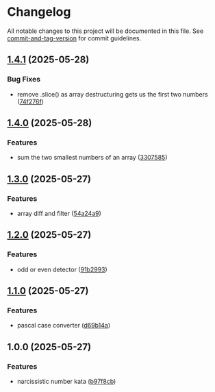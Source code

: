 # Changelog

All notable changes to this project will be documented in this file. See [commit-and-tag-version](https://github.com/absolute-version/commit-and-tag-version) for commit guidelines.

## [1.4.1](https://github.com/rbseaver/codewars/compare/v1.4.0...v1.4.1) (2025-05-28)


### Bug Fixes

* remove .slice() as array destructuring gets us the first two numbers ([74f276f](https://github.com/rbseaver/codewars/commit/74f276f161e3df7312fc91dbabe22bc10221930e))

## [1.4.0](https://github.com/rbseaver/codewars/compare/v1.3.0...v1.4.0) (2025-05-28)


### Features

* sum the two smallest numbers of an array ([3307585](https://github.com/rbseaver/codewars/commit/3307585f8defa0602784fd8f6f4cc5be812605c1))

## [1.3.0](https://github.com/rbseaver/codewars/compare/v1.2.0...v1.3.0) (2025-05-27)


### Features

* array diff and filter ([54a24a9](https://github.com/rbseaver/codewars/commit/54a24a9551182280b9b67ff3f9a694942b0d32cf))

## [1.2.0](https://github.com/rbseaver/codewars/compare/v1.1.0...v1.2.0) (2025-05-27)


### Features

* odd or even detector ([91b2993](https://github.com/rbseaver/codewars/commit/91b2993bdd96881bb8103b43eb97722fe8260b61))

## [1.1.0](https://github.com/rbseaver/codewars/compare/v1.0.0...v1.1.0) (2025-05-27)


### Features

* pascal case converter ([d69b14a](https://github.com/rbseaver/codewars/commit/d69b14a4717f5e42b358b3273c75a446989b5379))

## 1.0.0 (2025-05-27)


### Features

* narcissistic number kata ([b97f8cb](https://github.com/rbseaver/codewars/commit/b97f8cb223e0d66815fe83759e53fb2685b3a91c))

